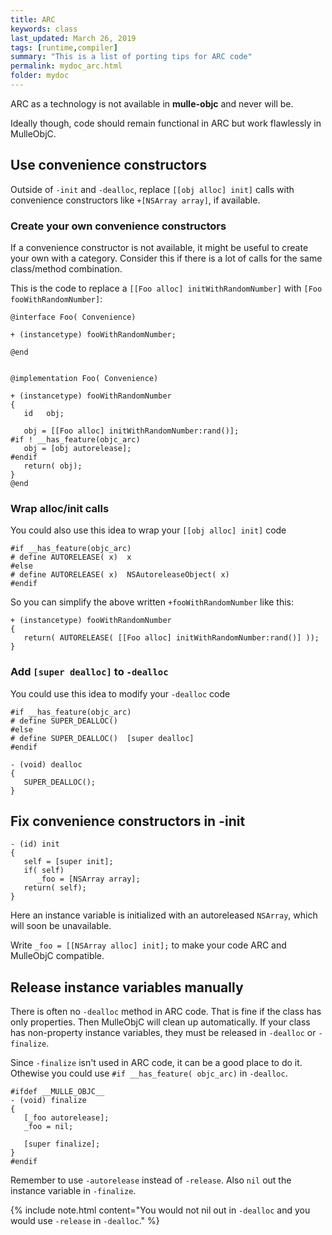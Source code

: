 ```yaml
---
title: ARC
keywords: class
last_updated: March 26, 2019
tags: [runtime,compiler]
summary: "This is a list of porting tips for ARC code"
permalink: mydoc_arc.html
folder: mydoc
---
```


ARC as a technology is not available in **mulle-objc** and never will be.

Ideally though, code should remain functional in ARC but work flawlessly in
MulleObjC.


## Use convenience constructors

Outside of `-init` and `-dealloc`, replace `[[obj alloc] init]` calls with
convenience constructors like `+[NSArray array]`, if available.

### Create your own convenience constructors

If a convenience constructor is not available, it might be useful to
create your own with a category. Consider this if there is a lot of calls
for the same class/method combination.

This is the code to replace a `[[Foo alloc] initWithRandomNumber]` with
`[Foo fooWithRandomNumber]`:


```
@interface Foo( Convenience)

+ (instancetype) fooWithRandomNumber;

@end


@implementation Foo( Convenience)

+ (instancetype) fooWithRandomNumber
{
   id   obj;

   obj = [[Foo alloc] initWithRandomNumber:rand()];
#if ! __has_feature(objc_arc)
   obj = [obj autorelease];
#endif
   return( obj);
}
@end
```


### Wrap alloc/init calls

You could also use this idea to wrap your `[[obj alloc] init]` code

```
#if __has_feature(objc_arc)
# define AUTORELEASE( x)  x
#else
# define AUTORELEASE( x)  NSAutoreleaseObject( x)
#endif
```

So you can simplify the above written `+fooWithRandomNumber` like this:

```
+ (instancetype) fooWithRandomNumber
{
   return( AUTORELEASE( [[Foo alloc] initWithRandomNumber:rand()] ));
}
```

### Add `[super dealloc]` to `-dealloc`

You could use this idea to modify your `-dealloc` code

```
#if __has_feature(objc_arc)
# define SUPER_DEALLOC()
#else
# define SUPER_DEALLOC()  [super dealloc]
#endif
```

```
- (void) dealloc
{
   SUPER_DEALLOC();
}
```


## Fix convenience constructors in -init

```
- (id) init
{
   self = [super init];
   if( self)
      _foo = [NSArray array];
   return( self);
}
```

Here an instance variable is initialized with an autoreleased `NSArray`, which
will soon be unavailable.

Write `_foo = [[NSArray alloc] init];` to make your code ARC and MulleObjC
compatible.


## Release instance variables manually

There is often no `-dealloc` method in ARC code. That is fine if the
class has only properties. Then MulleObjC will clean up automatically.
If your class has non-property instance variables, they must be released in
`-dealloc` or `-finalize`.

Since `-finalize` isn't used in ARC code, it can be a good place to do it.
Othewise you could use `#if __has_feature( objc_arc)` in `-dealloc`.

```
#ifdef __MULLE_OBJC__
- (void) finalize
{
   [_foo autorelease];
   _foo = nil;

   [super finalize];
}
#endif
```

Remember to use `-autorelease` instead of `-release`. Also `nil` out the instance variable in `-finalize`.

{% include note.html content="You would not nil out in `-dealloc` and you
would use `-release` in `-dealloc`." %}



